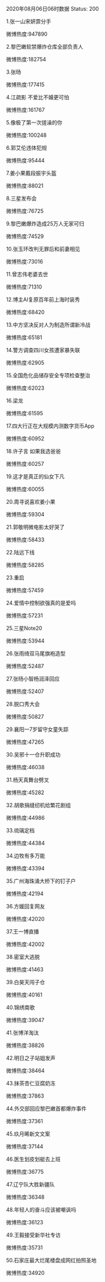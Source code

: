 2020年08月06日06时数据
Status: 200

1.张一山宋妍霏分手

微博热度:947890

2.黎巴嫩软禁爆炸仓库全部负责人

微博热度:182754

3.张旸

微博热度:177415

4.江疏影 不爱比不婚更可怕

微博热度:161767

5.像极了第一次搓澡的你

微博热度:100248

6.郭艾伦违体犯规

微博热度:95444

7.姜小果戴段振宇头盔

微博热度:88021

8.三星发布会

微博热度:76725

9.黎巴嫩爆炸造成25万人无家可归

微博热度:74529

10.张玉环改判无罪后和前妻相见

微博热度:73016

11.曾志伟老婆去世

微博热度:71310

12.博主AI复原百年前上海时装秀

微博热度:68420

13.中方坚决反对人为制造所谓新冷战

微博热度:65181

14.警方调查四川女孩遭家暴失联

微博热度:62905

15.全国危化品储存安全专项检查整治

微博热度:62023

16.梁龙

微博热度:61595

17.四大行正在大规模内测数字货币App

微博热度:60952

18.许子言 如果我选爸爸

微博热度:60257

19.这才是真正的仙女下凡

微博热度:60055

20.周寻说喜欢姜小果

微博热度:59304

21.郭敬明微电影太好哭了

微博热度:58433

22.陆远下线

微博热度:58285

23.重启

微博热度:57459

24.爱情中控制欲强真的是爱吗

微博热度:57231

25.三星Note20

微博热度:53944

26.张雨绮双马尾旗袍造型

微博热度:52487

27.张旸小智杨润泽回应

微博热度:52407

28.脱口秀大会

微博热度:50827

29.襄阳一7岁留守女童失踪

微博热度:47265

30.吴邪十一仓升职成功

微博热度:46038

31.杨天真舞台劈叉

微博热度:45282

32.胡歌捐缝纫机给繁花剧组

微博热度:44986

33.琉璃定档

微博热度:44384

34.边牧有多万能

微博热度:43394

35.广州海珠涌大桥下的钉子户

微博热度:42194

36.方媛回复网友

微博热度:42020

37.王一博直播

微博热度:42002

38.密室大逃脱

微博热度:41463

39.白昊天闯子仓

微博热度:40161

40.锦绣南歌

微博热度:39047

41.张博洋淘汰

微博热度:38826

42.明日之子站姐发声

微博热度:38464

43.抹茶杏仁豆腐奶冻

微博热度:37863

44.外交部回应黎巴嫩首都爆炸事件

微博热度:37361

45.玖月晞新文文案

微博热度:37144

46.医生划皮划艇去上班

微博热度:36775

47.辽宁队大胜新疆队

微博热度:36348

48.年轻人的奋斗应该被嘲讽吗

微博热度:36123

49.王毅接受新华社专访

微博热度:35731

50.石家庄最大烂尾楼盘成网红拍照圣地

微博热度:34920

